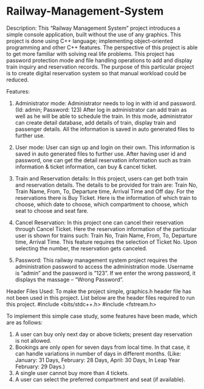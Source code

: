 # Railway-Management-System

Description:
This “Railway Management System” project introduces a simple console application, built without the use of any graphics. This project is done using C++ language; implementing object-oriented programming and other C++ features. The perspective of this project is able to get more familiar with solving real life problems.
This project has password protection mode and file handling operations to add and display train inquiry and reservation records. The purpose of this particular project is to create digital reservation system so that manual workload could be reduced.

Features:

1. Administrator mode: 
Administrator needs to log in with id and password. (Id: admin; Password: 123) After log in administrator can add train as well as he will be able to schedule the train. In this mode, administrator can create detail database, add details of train, display train and passenger details. All the information is saved in auto generated files to further use.

2. User mode: 
User can sign up and login on their own. This information is saved in auto generated files to further use. After having user id and password, one can get the detail reservation information such as train information & ticket information, can buy & cancel ticket.

3. Train and Reservation details: 
In this project, users can get both train and reservation details. The details to be provided for train are: Train No, Train Name, From, To, Departure time, Arrival Time and Off day. For the reservations there is Buy Ticket. Here is the information of   which train to choose, which date to choose, which compartment to choose, which seat to choose and seat fare.

4. Cancel Reservation: 
In this project one can cancel their reservation through Cancel Ticket. Here the reservation information of the particular user is shown for trains such: Train No, Train Name, From, To, Departure time, Arrival Time. This feature requires the selection of Ticket No. Upon selecting the number, the reservation gets canceled.

5. Password: 
This railway management system project requires the administration password to access the administration mode. Username is ”admin” and the password is ”123”. If we enter the wrong password, it displays the massage – “Wrong Password”.



Header Files Used: 
To make the project simple, graphics.h header file has not been used in this project. List below are the header files required to run this project.
#include <bits/stdc++.h>
#include <fstream.h>


To implement this simple case study, some features have been made, which are as follows:
1.	A user can buy only next day or above tickets; present day reservation is not allowed.
2.	Bookings are only open for seven days from local time. In that case, it can handle variations in number of days in different months. (Like: January: 31 Days, February: 28 Days, April: 30 Days, In Leap Year February: 29 Days.)
3.	A single user cannot buy more than 4 tickets.
4.	A user can select the preferred compartment and seat (if available).

